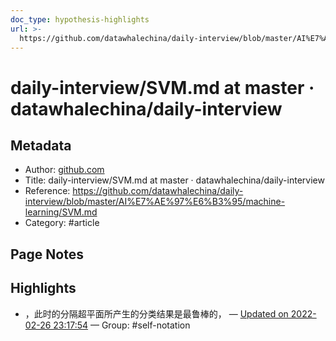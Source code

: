 ```yaml
---
doc_type: hypothesis-highlights
url: >-
  https://github.com/datawhalechina/daily-interview/blob/master/AI%E7%AE%97%E6%B3%95/machine-learning/SVM.md
---
```


# daily-interview/SVM.md at master · datawhalechina/daily-interview

## Metadata
- Author: [github.com]()
- Title: daily-interview/SVM.md at master · datawhalechina/daily-interview
- Reference: https://github.com/datawhalechina/daily-interview/blob/master/AI%E7%AE%97%E6%B3%95/machine-learning/SVM.md
- Category: #article

## Page Notes
## Highlights
- ，此时的分隔超平面所产生的分类结果是最鲁棒的， — [Updated on 2022-02-26 23:17:54](https://hyp.is/RVbmNpcXEeyt0XN0b696MA/github.com/datawhalechina/daily-interview/blob/master/AI%E7%AE%97%E6%B3%95/machine-learning/SVM.md) — Group: #self-notation




